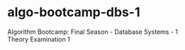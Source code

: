 # algo-bootcamp-dbs-1
Algorithm Bootcamp: Final Season - Database Systems - 1
<br>
Theory Examination 1
